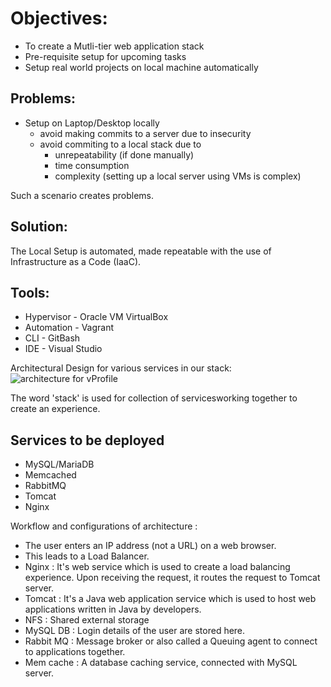 # Objectives:
* To create a Mutli-tier web application stack
* Pre-requisite setup for upcoming tasks
* Setup real world projects on local machine automatically

## Problems: 
* Setup on Laptop/Desktop locally 
  - avoid making commits to a server due to insecurity
  - avoid commiting to a local stack due to
      - unrepeatability (if done manually)
      - time consumption
      - complexity (setting up a local server using VMs is complex)

Such a scenario creates problems.

## Solution:

The Local Setup is automated, made repeatable with the use of Infrastructure as a Code (IaaC).

## Tools:
* Hypervisor - Oracle VM VirtualBox
* Automation - Vagrant
* CLI - GitBash
* IDE - Visual Studio


Architectural Design for various services in our stack:
![architecture for vProfile](https://github.com/aneeshahehe/vProfile-project-setup-Local-/assets/104615902/e8298bfa-e732-4ff8-988a-5cb3f4242988)

The word 'stack' is used for collection of servicesworking together to create an experience.
## Services to be deployed
* MySQL/MariaDB
* Memcached
* RabbitMQ
* Tomcat
* Nginx

Workflow and configurations of architecture :
* The user enters an IP address (not a URL) on a web browser.
* This leads to a Load Balancer.
* Nginx : It's  web service which is used to create a load balancing experience. Upon receiving the request, it routes the request to Tomcat server.
* Tomcat : It's a Java web application service which is used to host web applications written in Java by developers.
* NFS : Shared external storage
* MySQL DB : Login details of the user are stored here.
* Rabbit MQ : Message broker or also called a Queuing agent to connect to applications together.
* Mem cache : A database caching service, connected with MySQL server.
  
  



